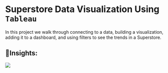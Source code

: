 # Superstore Data Visualization Using **`Tableau`**
In this project we walk through connecting to a data, building a visualization, adding it to a dashboard, and using filters to see the trends in a Superstore.

<h2>🧐Insights:</h2>

![](https://github.com/nabeela14/Superstore_viz_Tableau/blob/717e31906517bbccb7e94abe715e344022318ef1/Insights/Dashboard.png)
